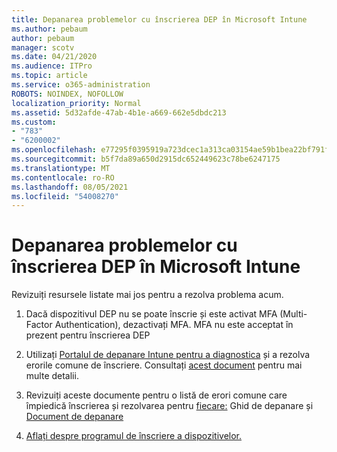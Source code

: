 ```yaml
---
title: Depanarea problemelor cu înscrierea DEP în Microsoft Intune
ms.author: pebaum
author: pebaum
manager: scotv
ms.date: 04/21/2020
ms.audience: ITPro
ms.topic: article
ms.service: o365-administration
ROBOTS: NOINDEX, NOFOLLOW
localization_priority: Normal
ms.assetid: 5d32afde-47ab-4b1e-a669-662e5dbdc213
ms.custom:
- "783"
- "6200002"
ms.openlocfilehash: e77295f0395919a723dcec1a313ca03154ae59b1bea22bf791f3a0f923cab60d
ms.sourcegitcommit: b5f7da89a650d2915dc652449623c78be6247175
ms.translationtype: MT
ms.contentlocale: ro-RO
ms.lasthandoff: 08/05/2021
ms.locfileid: "54008270"
---
```

# <a name="troubleshoot-issues-with-dep-enrollment-in-microsoft-intune"></a>Depanarea problemelor cu înscrierea DEP în Microsoft Intune

Revizuiți resursele listate mai jos pentru a rezolva problema acum.
  
1. Dacă dispozitivul DEP nu se poate înscrie și este activat MFA (Multi-Factor Authentication), dezactivați MFA. MFA nu este acceptat în prezent pentru înscrierea DEP

2. Utilizați [Portalul de depanare Intune pentru a diagnostica](https://devicemanagement.microsoft.com/#blade/Microsoft_Intune_DeviceSettings/TroubleshootBlade) și a rezolva erorile comune de înscriere. Consultați [acest document](https://docs.microsoft.com/intune/help-desk-operators) pentru mai multe detalii.

3. Revizuiți aceste documente pentru o listă de erori comune care împiedică înscrierea și rezolvarea pentru [fiecare:](https://support.microsoft.com/help/4039809/troubleshooting-ios-device-enrollment-in-intune) Ghid de depanare și [Document de depanare](https://docs.microsoft.com/troubleshoot/mem/intune/troubleshoot-device-enrollment-in-intune)

4. [Aflați despre programul de înscriere a dispozitivelor.](https://docs.microsoft.com/intune/device-enrollment-program-enroll-ios)
